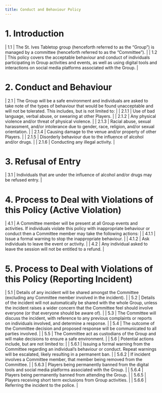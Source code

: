 ```yaml
---
title: Conduct and Behaviour Policy
---
```


# 1. Introduction

| 1.1 | The St. Ives Tabletop group (henceforth referred to as the “Group”) is managed by a committee (henceforth referred to as the “Committee”).                                                                                |
| 1.2 | This policy covers the acceptable behaviour and conduct of individuals participating in Group activities and events, as well as using digital tools and interactions on social media platforms associated with the Group. |

# 2. Conduct and Behaviour

| 2.1   | The Group will be a safe environment and individuals are asked to take note of the types of behaviour that would be found unacceptable and will not be tolerated.  This includes, but is not limited to: |
| 2.1.1 | Use of bad language, verbal abuse, or swearing at other Players.                                                                                                                                         |
| 2.1.2 | Any physical violence and/or threat of physical violence.                                                                                                                                                |
| 2.1.3 | Racial abuse, sexual harassment, and/or intolerance due to gender, race, religion, and/or sexual orientation.                                                                                            |
| 2.1.4 | Causing damage to the venue and/or property of other Players.                                                                                                                                            |
| 2.1.5 | Disorderly behaviour due to the influence of alcohol and/or drugs.                                                                                                                                       |
| 2.1.6 | Conducting any illegal activity.                                                                                                                                                                         |

# 3. Refusal of Entry

| 3.1 | Individuals that are under the influence of alcohol and/or drugs may be refused entry. |

# 4. Process to Deal with Violations of this Policy (Active Violation)

| 4.1   | A Committee member will be present at all Group events and activities.  If individuals violate this policy with inappropriate behaviour or conduct then a Committee member may take the following actions: |
| 4.1.1 | Issue a formal warning to stop the inappropriate behaviour.                                                                                                                                                |
| 4.1.2 | Ask individuals to leave the event or activity.                                                                                                                                                            |
| 4.2   | Any individual asked to leave the session will not be entitled to a refund.                                                                                                                                |

# 5. Process to Deal with Violations of this Policy (Reporting Incident)

| 5.1   | Details of any incident will be shared amongst the Committee (excluding any Committee member involved in the incident).                                                                                          |
| 5.2   | Details of the incident will not automatically be shared with the whole Group, unless the incident raises a wider concern that the Committee feel should involve everyone (or that everyone should be aware of). |
| 5.3   | The Committee will discuss the incident, with reference to any previous complaints or reports on individuals involved, and determine a response.                                                                 |
| 5.4   | The outcome of the Committee decision and proposed response will be communicated to all parties involved.                                                                                                        |
| 5.5   | The Committee act as custodians of the Group and will make decisions to ensure a safe environment.                                                                                                               |
| 5.6   | Potential actions include, but are not limited to:                                                                                                                                                               |
| 5.6.1 | Issuing a formal warning from the Committee regarding an individual’s behaviour or conduct.  Repeat warnings will be escalated, likely resulting in a permanent ban.                                             |
| 5.6.2 | If incident involves a Committee member, that member being removed from the Committee.                                                                                                                           |
| 5.6.3 | Players being permanently banned from the digital tools and social media platforms associated with the Group.                                                                                                    |
| 5.6.4 | Players being permanently banned from attending the Group.                                                                                                                                                       |
| 5.6.5 | Players receiving short term exclusions from Group activities.                                                                                                                                                   |
| 5.6.6 | Referring the incident to the police.                                                                                                                                                                            |
